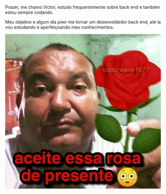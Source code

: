 Prazer, me chamo Victor, estudo frequentemente sobre back end e também estou sempre codando.


Meu objetivo e algum dia poer me tornar um desenvoldedor back end, até la vou estudando e aperfeiçoando meu conhecimentos.


![name-of-you-image](./uploads/daytime/2.jpg)
